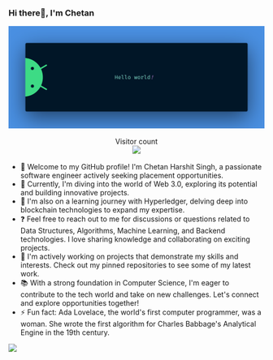 ### Hi there👋, I'm Chetan 

<img src="https://github.com/Lootera69/Lootera69/blob/main/resources/banner.png" alt="Hello world">

<p align="center"> 
  Visitor count<br>
  <img src="https://profile-counter.glitch.me/lootera69/count.svg" />
</p>

- 👋 Welcome to my GitHub profile! I'm Chetan Harshit Singh, a passionate software engineer actively seeking placement opportunities.
- 🔭 Currently, I'm diving into the world of Web 3.0, exploring its potential and building innovative projects.
- 🌱 I'm also on a learning journey with Hyperledger, delving deep into blockchain technologies to expand my expertise.
- ❓ Feel free to reach out to me for discussions or questions related to Data Structures, Algorithms, Machine Learning, and Backend technologies. I love sharing knowledge and collaborating on exciting projects.
- 💼 I'm actively working on projects that demonstrate my skills and interests. Check out my pinned repositories to see some of my latest work.
- 📚 With a strong foundation in Computer Science, I'm eager to contribute to the tech world and take on new challenges. Let's connect and explore opportunities together!
- ⚡ Fun fact: Ada Lovelace, the world's first computer programmer, was a woman. She wrote the first algorithm for Charles Babbage's Analytical Engine in the 19th century.

<a href="https://www.instagram.com/harshitbaazi/">
  <img height="50" src="https://user-images.githubusercontent.com/46517096/166974368-9798f39f-1f46-499c-b14e-81f0a3f83a06.png"/>
</a>
